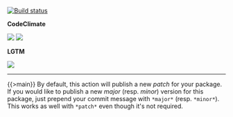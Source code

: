 [![Build status](https://img.shields.io/github/workflow/status/kaskadi/action-npmpub/build?label=build&logo=mocha)](https://github.com/kaskadi/action-npmpub/actions?query=workflow%3Abuild)

**CodeClimate**

[![](https://img.shields.io/codeclimate/maintainability/kaskadi/action-npmpub?label=maintainability&logo=Code%20Climate)](https://codeclimate.com/github/kaskadi/action-npmpub)
[![](https://img.shields.io/codeclimate/tech-debt/kaskadi/action-npmpub?label=technical%20debt&logo=Code%20Climate)](https://codeclimate.com/github/kaskadi/action-npmpub)
<!-- [![](https://img.shields.io/codeclimate/coverage/kaskadi/action-npmpub?label=test%20coverage&logo=Code%20Climate)](https://codeclimate.com/github/kaskadi/action-npmpub) -->

**LGTM**

[![](https://img.shields.io/lgtm/grade/javascript/github/kaskadi/action-npmpub?label=code%20quality&logo=lgtm)](https://lgtm.com/projects/g/kaskadi/action-npmpub/?mode=list)

***

{{>main}}
By default, this action will publish a new _patch_ for your package. If you would like to publish a new _major_ (resp. _minor_) version for this package, just prepend your commit message with `*major*` (resp. `*minor*`). This works as well with `*patch*` even though it's not required.